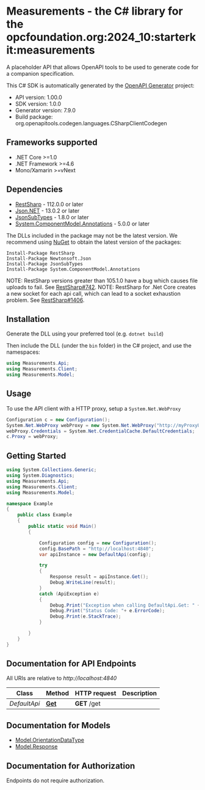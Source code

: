 # Measurements - the C# library for the opcfoundation.org:2024_10:starterkit:measurements

A placeholder API that allows OpenAPI tools to be used to generate code for a companion specification.

This C# SDK is automatically generated by the [OpenAPI Generator](https://openapi-generator.tech) project:

- API version: 1.00.0
- SDK version: 1.0.0
- Generator version: 7.9.0
- Build package: org.openapitools.codegen.languages.CSharpClientCodegen

<a id="frameworks-supported"></a>
## Frameworks supported
- .NET Core >=1.0
- .NET Framework >=4.6
- Mono/Xamarin >=vNext

<a id="dependencies"></a>
## Dependencies

- [RestSharp](https://www.nuget.org/packages/RestSharp) - 112.0.0 or later
- [Json.NET](https://www.nuget.org/packages/Newtonsoft.Json/) - 13.0.2 or later
- [JsonSubTypes](https://www.nuget.org/packages/JsonSubTypes/) - 1.8.0 or later
- [System.ComponentModel.Annotations](https://www.nuget.org/packages/System.ComponentModel.Annotations) - 5.0.0 or later

The DLLs included in the package may not be the latest version. We recommend using [NuGet](https://docs.nuget.org/consume/installing-nuget) to obtain the latest version of the packages:
```
Install-Package RestSharp
Install-Package Newtonsoft.Json
Install-Package JsonSubTypes
Install-Package System.ComponentModel.Annotations
```

NOTE: RestSharp versions greater than 105.1.0 have a bug which causes file uploads to fail. See [RestSharp#742](https://github.com/restsharp/RestSharp/issues/742).
NOTE: RestSharp for .Net Core creates a new socket for each api call, which can lead to a socket exhaustion problem. See [RestSharp#1406](https://github.com/restsharp/RestSharp/issues/1406).

<a id="installation"></a>
## Installation
Generate the DLL using your preferred tool (e.g. `dotnet build`)

Then include the DLL (under the `bin` folder) in the C# project, and use the namespaces:
```csharp
using Measurements.Api;
using Measurements.Client;
using Measurements.Model;
```
<a id="usage"></a>
## Usage

To use the API client with a HTTP proxy, setup a `System.Net.WebProxy`
```csharp
Configuration c = new Configuration();
System.Net.WebProxy webProxy = new System.Net.WebProxy("http://myProxyUrl:80/");
webProxy.Credentials = System.Net.CredentialCache.DefaultCredentials;
c.Proxy = webProxy;
```

<a id="getting-started"></a>
## Getting Started

```csharp
using System.Collections.Generic;
using System.Diagnostics;
using Measurements.Api;
using Measurements.Client;
using Measurements.Model;

namespace Example
{
    public class Example
    {
        public static void Main()
        {

            Configuration config = new Configuration();
            config.BasePath = "http://localhost:4840";
            var apiInstance = new DefaultApi(config);

            try
            {
                Response result = apiInstance.Get();
                Debug.WriteLine(result);
            }
            catch (ApiException e)
            {
                Debug.Print("Exception when calling DefaultApi.Get: " + e.Message );
                Debug.Print("Status Code: "+ e.ErrorCode);
                Debug.Print(e.StackTrace);
            }

        }
    }
}
```

<a id="documentation-for-api-endpoints"></a>
## Documentation for API Endpoints

All URIs are relative to *http://localhost:4840*

Class | Method | HTTP request | Description
------------ | ------------- | ------------- | -------------
*DefaultApi* | [**Get**](docs/DefaultApi.md#get) | **GET** /get | 


<a id="documentation-for-models"></a>
## Documentation for Models

 - [Model.OrientationDataType](docs/OrientationDataType.md)
 - [Model.Response](docs/Response.md)


<a id="documentation-for-authorization"></a>
## Documentation for Authorization

Endpoints do not require authorization.

